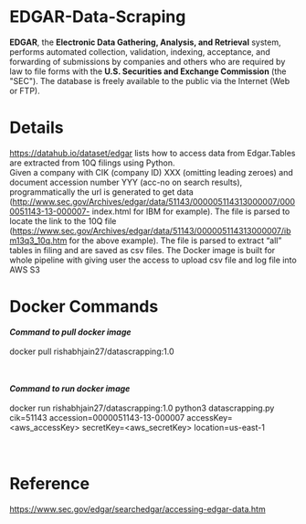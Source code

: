 # EDGAR-Data-Scraping

**EDGAR**, the **Electronic Data Gathering, Analysis, and Retrieval** system, performs automated collection, validation, indexing, acceptance, and forwarding of submissions by companies and others who are required by law to file forms with the **U.S. Securities and Exchange Commission** (the "SEC"). The database is freely available to the public via the Internet (Web or FTP).

# Details
https://datahub.io/dataset/edgar lists how to access data from Edgar.Tables are extracted from 10Q filings using Python.<br>
Given a company with CIK (company ID) XXX (omitting leading zeroes) and document accession
number YYY (acc-no on search results), programmatically the url is generated to get data
(http://www.sec.gov/Archives/edgar/data/51143/000005114313000007/0000051143-13-000007-
index.html for IBM for example). The file is parsed to locate the link to the 10Q file
(https://www.sec.gov/Archives/edgar/data/51143/000005114313000007/ibm13q3_10q.htm for the
above example). The file is parsed to extract “all” tables in filing and are saved as csv files.
The Docker image is built for whole pipeline with giving user the access to upload csv file and log file into AWS S3

# Docker Commands

**_Command to pull docker image_**<br><br>
docker pull rishabhjain27/datascrapping:1.0<br><br><br>

**_Command to run docker image_**<br><br>
docker run rishabhjain27/datascrapping:1.0 python3 datascrapping.py cik=51143 accession=0000051143-13-000007 accessKey=<aws_accessKey> secretKey=<aws_secretKey> location=us-east-1
<br><br><br>

# Reference

https://www.sec.gov/edgar/searchedgar/accessing-edgar-data.htm

